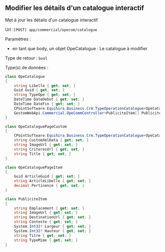 ## <span id='editer'>Modifier les détails d'un catalogue interactif</span>

Met à jour les détails d'un catalogue interactif

Url :`[POST] app/commercial/opecom/catalogue`

Paramètres : 

- en tant que body, un objet OpeCatalogue : Le catalogue à modifier

Type de retour : `bool`

Type(s) de données :

```csharp
class OpeCatalogue
{
	string Libelle { get; set; }
	Guid Guid { get; set; }
	string TypeOpe { get; set; }
	DateTime DateDebut { get; set; }
	DateTime DateFin { get; set; }
	CPointSoftware.Equihira.Business.Crm.TypeOperationCatalogue+OpeCataloguePageCustom[] Pages { get; set; }
	GestomWebApi.Commercial.OpeCommController+PubliciteItem[] Publicites { get; set; }
}

class OpeCataloguePageCustom
{
	CPointSoftware.Equihira.Business.Crm.TypeOperationCatalogue+OpeCataloguePageItem[] Items { get; set; }
	string CustomXmlData { get; set; }
	string ImageUrl { get; set; }
	string CriteresUrl { get; set; }
	string Title { get; set; }
}

class OpeCataloguePageItem
{
	Guid ArticleGuid { get; set; }
	string ArticleLibelle { get; set; }
	decimal Pertinence { get; set; }
}

class PubliciteItem
{
	string Emplacement { get; set; }
	string ImageUrl { get; set; }
	string DestinationUrl { get; set; }
	string Contexte { get; set; }
	System.Int32? Largeur { get; set; }
	System.Int32? Hauteur { get; set; }
	string Titre { get; set; }
	string TypeMime { get; set; }
}

```
